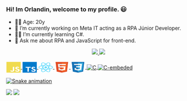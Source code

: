 ### Hi! Im Orlandin, welcome to my profile. 😃

- 🙋‍♂️ Age: 20y
- 🔭 I’m currently working on Meta IT acting as a RPA Júnior Developer.
- 👨‍💻 I’m currently learning C#.
- 💬 Ask me about RPA and JavaScript for front-end.

<div align="center">
  <a href="https://github.com/MateusOrlandinDias">
  <img height="180em" src="https://github-readme-stats.vercel.app/api?username=MateusOrlandinDias&show_icons=true&theme=merko&include_all_commits=true&count_private=true"/>
  <img height="150em" src="https://github-readme-stats.vercel.app/api/top-langs/?username=MateusOrlandinDias&layout=compact&langs_count=7&theme=merko"/>
</div>

<div style="display: inline_block"><br>
  <img align="center" alt="Js" height="30" width="40" src="https://raw.githubusercontent.com/devicons/devicon/master/icons/javascript/javascript-plain.svg">
  <img align="center" alt="Ts" height="30" width="40" src="https://raw.githubusercontent.com/devicons/devicon/master/icons/typescript/typescript-plain.svg">
  <img align="center" alt="React" height="30" width="40" src="https://raw.githubusercontent.com/devicons/devicon/master/icons/react/react-original.svg">
  <img align="center" alt="HTML" height="30" width="40" src="https://raw.githubusercontent.com/devicons/devicon/master/icons/html5/html5-original.svg">
  <img align="center" alt="CSS" height="30" width="40" src="https://raw.githubusercontent.com/devicons/devicon/master/icons/css3/css3-original.svg">
  <img align="center" alt="C" height="30" width="40" src="https://cdn.jsdelivr.net/gh/devicons/devicon/icons/c/c-original.svg" />
  <img align="center" alt="C-embeded" height="30" width="40" src="https://cdn.jsdelivr.net/gh/devicons/devicon/icons/embeddedc/embeddedc-original-wordmark.svg" />

  ![Snake animation](https://github.com/MateusOrlandinDias/MateusOrlandinDias/blob/output/github-contribution-grid-snake.svg)
  
  <a href="https://www.linkedin.com/in/mateus-orlandin-dias/" target="_blank"><img src="https://img.shields.io/badge/-LinkedIn-%230077B5?style=for-the-badge&logo=linkedin&logoColor=white" target="_blank"></a>
  <a href="https://www.instagram.com/mateus_orlandin/" target="_blank"><img src="https://img.shields.io/badge/-Instagram-%23E4405F?style=for-the-badge&logo=instagram&logoColor=white" target="_blank"></a>
</div>
